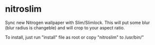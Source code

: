 nitroslim
=========

Sync new Nitrogen wallpaper with Slim/Slimlock. This will put some blur (blur radius is changeble) and will crop to your aspect ratio.

To install, just run "install" file as root or copy "nitroslim" to /usr/bin/"
